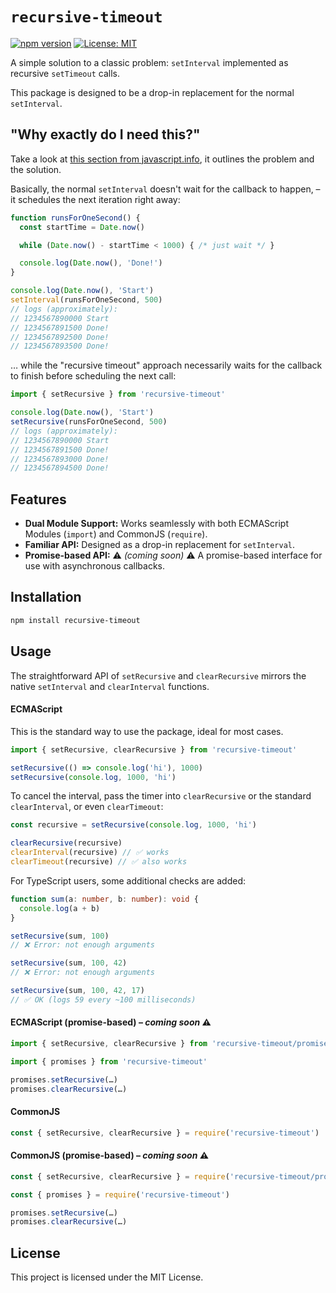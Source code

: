 # `recursive-timeout`

[![npm version](https://badge.fury.io/js/recursive-timeout.svg)](https://badge.fury.io/js/recursive-timeout)
[![License: MIT](https://img.shields.io/badge/License-MIT-yellow.svg)](https://opensource.org/licenses/MIT)

A simple solution to a classic problem: `setInterval` implemented as recursive `setTimeout` calls.

This package is designed to be a drop-in replacement for the normal `setInterval`.

## "Why exactly do I need this?"

Take a look at [this section from javascript.info](https://javascript.info/settimeout-setinterval#nested-settimeout), it outlines the problem and the solution.

Basically, the normal `setInterval` doesn't wait for the callback to happen, – it schedules the next iteration right away:

```js
function runsForOneSecond() {
  const startTime = Date.now()

  while (Date.now() - startTime < 1000) { /* just wait */ }

  console.log(Date.now(), 'Done!')
}

console.log(Date.now(), 'Start')
setInterval(runsForOneSecond, 500)
// logs (approximately):
// 1234567890000 Start
// 1234567891500 Done!
// 1234567892500 Done!
// 1234567893500 Done!
```

… while the "recursive timeout" approach necessarily waits for the callback to finish before scheduling the next call:

```js
import { setRecursive } from 'recursive-timeout'

console.log(Date.now(), 'Start')
setRecursive(runsForOneSecond, 500)
// logs (approximately):
// 1234567890000 Start
// 1234567891500 Done!
// 1234567893000 Done!
// 1234567894500 Done!
```

## Features

- **Dual Module Support:** Works seamlessly with both ECMAScript Modules (`import`) and CommonJS (`require`).
- **Familiar API:** Designed as a drop-in replacement for `setInterval`.
- **Promise-based API:** ⚠️ _(coming soon)_ ⚠️ A promise-based interface for use with asynchronous callbacks.

## Installation

```bash
npm install recursive-timeout
```

## Usage

The straightforward API of `setRecursive` and `clearRecursive` mirrors the native `setInterval` and `clearInterval` functions.

#### ECMAScript

This is the standard way to use the package, ideal for most cases.

```js
import { setRecursive, clearRecursive } from 'recursive-timeout'

setRecursive(() => console.log('hi'), 1000)
setRecursive(console.log, 1000, 'hi')
```

To cancel the interval, pass the timer into `clearRecursive` or the standard `clearInterval`, or even `clearTimeout`:

```js
const recursive = setRecursive(console.log, 1000, 'hi')

clearRecursive(recursive)
clearInterval(recursive) // ✅ works
clearTimeout(recursive) // ✅ also works
```

For TypeScript users, some additional checks are added:

```ts
function sum(a: number, b: number): void {
  console.log(a + b)
}

setRecursive(sum, 100)
// ❌ Error: not enough arguments

setRecursive(sum, 100, 42)
// ❌ Error: not enough arguments

setRecursive(sum, 100, 42, 17)
// ✅ OK (logs 59 every ~100 milliseconds)
```

#### ECMAScript (promise-based) – _coming soon_ ⚠️

```js
import { setRecursive, clearRecursive } from 'recursive-timeout/promises'
```

```js
import { promises } from 'recursive-timeout'

promises.setRecursive(…)
promises.clearRecursive(…)
```

#### CommonJS

```js
const { setRecursive, clearRecursive } = require('recursive-timeout')
```

#### CommonJS (promise-based) – _coming soon_ ⚠️

```js
const { setRecursive, clearRecursive } = require('recursive-timeout/promises')
```

```js
const { promises } = require('recursive-timeout')

promises.setRecursive(…)
promises.clearRecursive(…)
```

## License

This project is licensed under the MIT License.
